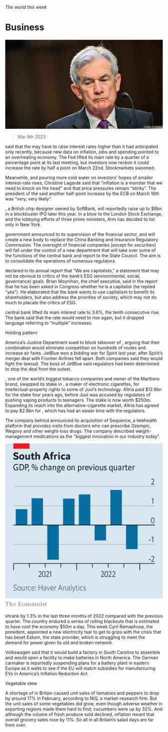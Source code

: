 ###### The world this week

# Business 

#####  

![image](images/20230311_WWP501.jpg) 

> Mar 9th 2023 

 said that the  may have to raise interest rates higher than it had anticipated only recently, because new data on inflation, jobs and spending pointed to an overheating economy. The Fed lifted its main rate by a quarter of a percentage point at its last meeting, but investors now reckon it could increase the rate by half a point on March 22nd. Stockmarkets swooned. 

Meanwhile, and pouring more cold water on investors’ hopes of smaller interest-rate rises, Christine Lagarde said that “inflation is a monster that we need to knock on the head” and that price pressures remain “sticky”. The president of the  said another half-point increase by the ECB on March 16th was “very, very likely”. 

, a British chip designer owned by SoftBank, will reportedly raise up to $8bn in a blockbuster IPO later this year. In a blow to the London Stock Exchange, and the lobbying efforts of three prime ministers, Arm has decided to list only in New York. 

 government announced  to its supervision of the financial sector, and will create a new body to replace the China Banking and Insurance Regulatory Commission. The oversight of financial companies (except for securities) will fall under the control of a new department that will take over some of the functions of the central bank and report to the State Council. The aim is to consolidate the operations of numerous regulators. 

 declared in its annual report that “We are capitalists,” a statement that may not be obvious to critics of the bank’s ESG (environmental, social, governance) goals. Brian Moynihan, the chief executive, said in the report that he has been asked in Congress whether he is a capitalist (he replied “yes”). He elaborated that the bank wants to use capitalism to benefit its shareholders, but also address the priorities of society, which may not do much to placate the critics of ESG. 

 central bank lifted its main interest rate to 3.6%, the tenth consecutive rise. The bank said that the rate would need to rise again, but it dropped language referring to “multiple” increases. 

Holding pattern

America’s Justice Department sued to block  takeover of , arguing that their combination would eliminate competition on hundreds of routes and increase air fares. JetBlue won a bidding war for Spirit last year, after Spirit’s merger deal with Frontier Airlines fell apart. Both companies said they would fight the lawsuit. The boss of JetBlue said regulators had been determined to stop the deal from the outset. 

, one of the world’s biggest tobacco companies and owner of the Marlboro brand, swapped its stake in , a maker of electronic cigarettes, for intellectual-property rights to some of Juul’s technology. Altria paid $12.8bn for the stake four years ago, before Juul was accused by regulators of pushing vaping products to teenagers. The stake is now worth $250m. Expanding its reach into the alternative-cigarette market, Altria has agreed to pay $2.8bn for , which has had an easier time with the regulators. 

The company behind  announced its acquisition of Sequence, a telehealth platform that provides visits from doctors who can prescribe Ozempic, Wegovy and other weight-loss drugs. The company described weight-management medications as the “biggest innovation in our industry today”. 

![image](images/20230311_WWC284.png) 


  shrank by 1.3% in the last three months of 2022 compared with the previous quarter. The country endured a series of rolling blackouts that is estimated to have cost the economy $50m a day. This week Cyril Ramaphosa, the president, appointed a new electricity tsar to get to grips with the crisis that has beset Eskom, the state provider, which is struggling to meet the demand for power given its old and broken network. 

Volkswagen said that it would build a factory in South Carolina to assemble  and would open a facility to make batteries in North America. The German carmaker is reportedly suspending plans for a battery plant in eastern Europe as it waits to see if the EU will match subsidies for manufacturing EVs in America’s Inflation Reduction Act. 

Vegetable stew

A shortage of  in Britain caused unit sales of tomatoes and peppers to drop by around 17% in February, according to NIQ, a market-research firm. But the unit sales of some vegetables did grow, even though adverse weather in exporting regions made them hard to find; cucumbers were up by 32%. And although the volume of fresh produce sold declined, inflation meant that overall grocery sales rose by 11%. So all in all Britain’s salad days are far from over. 

